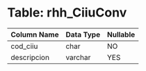 # Table: rhh_CiiuConv

| Column Name | Data Type | Nullable |
|-------------|-----------|----------|
| cod_ciiu | char | NO |
| descripcion | varchar | YES |
